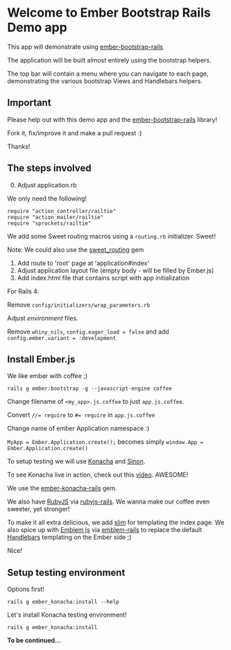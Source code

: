 # Welcome to Ember Bootstrap Rails Demo app

This app will demonstrate using [ember-bootstrap-rails](https://github.com/kristianmandrup/ember-bootstrap-rails)

The application will be built almost entirely using the bootstrap helpers.

The top bar will contain a menu where you can navigate to each page, demonstrating the various bootstrap Views and Handlebars helpers.

## Important

Please help out with this demo app and the [ember-bootstrap-rails](https://github.com/kristianmandrup/ember-bootstrap-rails) library!

Fork it, fix/improve it and make a pull request :)

Thanks!

## The steps involved

0. Adjust application.rb

We only need the following!

```
require "action_controller/railtie"
require "action_mailer/railtie"
require "sprockets/railtie"
```

We add some Sweet routing macros using a `routing.rb` initializer. Sweet!

Note: We could also use the [sweet_routing](https://github.com/kristianmandrup/sweet_routing) gem

1. Add route to 'root' page at 'application#index'
2. Adjust application layout file (empty body - will be filled by Ember.js)
3. Add index.html file that contains script with app initialization

For Rails 4:

Remove `config/initializers/wrap_parameters.rb`

Adjust _environment_ files.

Remove `whiny_nils`, `config.eager_load = false` and add `config.ember.variant = :development`

## Install Ember.js

We like ember with coffee ;)

`rails g ember:bootstrap -g --javascript-engine coffee`

Change filename of `<my_app>.js.coffee` to just `app.js.coffee`.

Convert `//= require` to `#= require` in `app.js.coffee`

Change name of ember Application namespace :)

`MyApp = Ember.Application.create();` becomes simply `window.App = Ember.Application.create()`

To setup testing we will use [Konacha](https://github.com/jfirebaugh/konacha) and [Sinon](http://sinonjs.org/). 

To see Konacha live in action, check out this [video](http://www.youtube.com/watch?v=heK78M6Ql9Q). AWESOME!

We use the [ember-konacha-rails](https://github.com/kristianmandrup/ember-konacha-rails) gem.

We also have [RubyJS](http://rubyjs.org/) via [rubyjs-rails](https://github.com/rubyjs/rubyjs-rails). We wanna make our coffee even sweeter, yet stronger!

To make it all extra delicious, we add [slim](http://slim-lang.com/) for templating the index page. We also spice up with [Emblem js](http://emblemjs.com/) via [emblem-rails](https://github.com/alexspeller/emblem-rails) to replace the default [Handlebars](http://handlebarsjs.com/) templating on the Ember side ;)

Nice!

## Setup testing environment

Options first!

`rails g ember_konacha:install --help`

Let's install Konacha testing environment!

`rails g ember_konacha:install`

**To be continued...**
